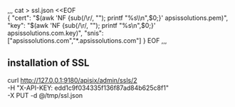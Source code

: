 ,,,
cat > ssl.json <<EOF                                                                                                        
{
  "cert": "$(awk 'NF {sub(/\r/, ""); printf "%s\\n",$0;}' apsissolutions.pem)",
  "key": "$(awk 'NF {sub(/\r/, ""); printf "%s\\n",$0;}' apsissolutions.com.key)",
  "snis": ["apsissolutions.com","*.apsissolutions.com"]
}
EOF
,,,
## installation of SSL
curl http://127.0.0.1:9180/apisix/admin/ssls/2 \
  -H "X-API-KEY: edd1c9f034335f136f87ad84b625c8f1" \
  -X PUT -d @/tmp/ssl.json
